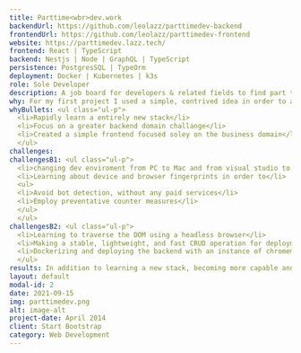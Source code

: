 ```yaml
---
title: Parttime<wbr>dev.work
backendUrl: https://github.com/leolazz/parttimedev-backend
frontendUrl: https://github.com/leolazz/parttimedev-frontend
website: https://parttimedev.lazz.tech/
frontend: React | TypeScript
backend: Nestjs | Node | GraphQL | TypeScript
persistence: PostgresSQL | TypeOrm
deployment: Docker | Kubernetes | k3s
role: Sole Developer
description: A job board for developers & related fields to find part time work opportunities
why: For my first project I used a simple, contrived idea in order to allow me to focus on the actual development process and patterns. Nonetheless, I spent much more time than was nessacary on the front-end design. Therefore, I wanted to tackle a more complex backend domain challenge, and limit myself to a simple front-end design.
whyBullets: <ul class="ul-p">
  <li>Rapidly learn a entirely new stack</li>
  <li>Focus on a greater backend domain challange</li>
  <li>Created a simple frontend focused soley on the business domain</li>
  </ul>
challenges:
challengesB1: <ul class="ul-p">
  <li>changing dev enviroment from PC to Mac and from visual studio to VS code</li>
  <li>Learning about device and browser fingerprints in order to</li>
  <ul>
  <li>Avoid bot detection, without any paid services</li>
  <li>Employ preventative counter measures</li>
  </ul>
  </ul>
challengesB2: <ul class="ul-p">
  <li>Learning to traverse the DOM using a headless browser</li>
  <li>Making a stable, lightweight, and fast CRUD operation for deployment on a limited resource enviroment</li>
  <li>Dockerizing and deploying the backend with an instance of chromemium into a kubernetes cluster</li>
  </ul>
results: In addition to learning a new stack, becoming more capable and comfortable in it than my original I improved my mental model of the DOM in order to traverse it in a headless enviroment and greatly improved my skill level in Dev-Ops technologies like <strong>Docker</strong> and <strong>Kubernetes</strong>.
layout: default
modal-id: 2
date: 2021-09-15
img: parttimedev.png
alt: image-alt
project-date: April 2014
client: Start Bootstrap
category: Web Development
---
```

